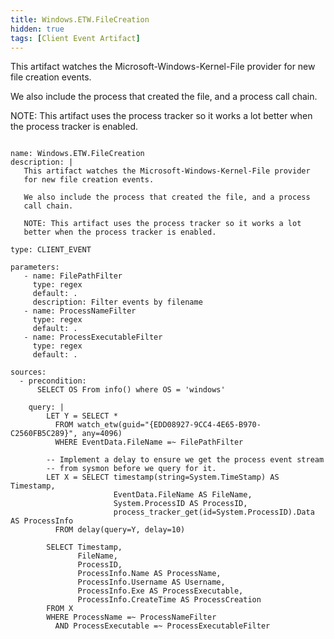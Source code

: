 ```yaml
---
title: Windows.ETW.FileCreation
hidden: true
tags: [Client Event Artifact]
---
```


This artifact watches the Microsoft-Windows-Kernel-File provider
for new file creation events.

We also include the process that created the file, and a process
call chain.

NOTE: This artifact uses the process tracker so it works a lot
better when the process tracker is enabled.


<pre><code class="language-yaml">
name: Windows.ETW.FileCreation
description: |
   This artifact watches the Microsoft-Windows-Kernel-File provider
   for new file creation events.

   We also include the process that created the file, and a process
   call chain.

   NOTE: This artifact uses the process tracker so it works a lot
   better when the process tracker is enabled.

type: CLIENT_EVENT

parameters:
   - name: FilePathFilter
     type: regex
     default: .
     description: Filter events by filename
   - name: ProcessNameFilter
     type: regex
     default: .
   - name: ProcessExecutableFilter
     type: regex
     default: .

sources:
  - precondition:
      SELECT OS From info() where OS = &#x27;windows&#x27;

    query: |
        LET Y = SELECT *
          FROM watch_etw(guid=&quot;{EDD08927-9CC4-4E65-B970-C2560FB5C289}&quot;, any=4096)
          WHERE EventData.FileName =~ FilePathFilter

        -- Implement a delay to ensure we get the process event stream
        -- from sysmon before we query for it.
        LET X = SELECT timestamp(string=System.TimeStamp) AS Timestamp,
                       EventData.FileName AS FileName,
                       System.ProcessID AS ProcessID,
                       process_tracker_get(id=System.ProcessID).Data AS ProcessInfo
          FROM delay(query=Y, delay=10)

        SELECT Timestamp,
               FileName,
               ProcessID,
               ProcessInfo.Name AS ProcessName,
               ProcessInfo.Username AS Username,
               ProcessInfo.Exe AS ProcessExecutable,
               ProcessInfo.CreateTime AS ProcessCreation
        FROM X
        WHERE ProcessName =~ ProcessNameFilter
          AND ProcessExecutable =~ ProcessExecutableFilter

</code></pre>

